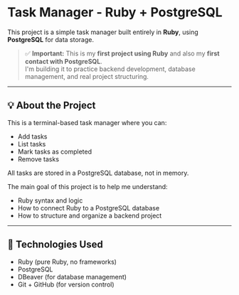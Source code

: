 # Task Manager - Ruby + PostgreSQL

This project is a simple task manager built entirely in **Ruby**, using **PostgreSQL** for data storage.

> ✅ **Important:** This is my **first project using Ruby** and also my **first contact with PostgreSQL**.  
I'm building it to practice backend development, database management, and real project structuring.

---

## 💡 About the Project

This is a terminal-based task manager where you can:

- Add tasks
- List tasks
- Mark tasks as completed
- Remove tasks

All tasks are stored in a PostgreSQL database, not in memory.

The main goal of this project is to help me understand:

- Ruby syntax and logic
- How to connect Ruby to a PostgreSQL database
- How to structure and organize a backend project

---

## 🚀 Technologies Used

- Ruby (pure Ruby, no frameworks)
- PostgreSQL
- DBeaver (for database management)
- Git + GitHub (for version control)



